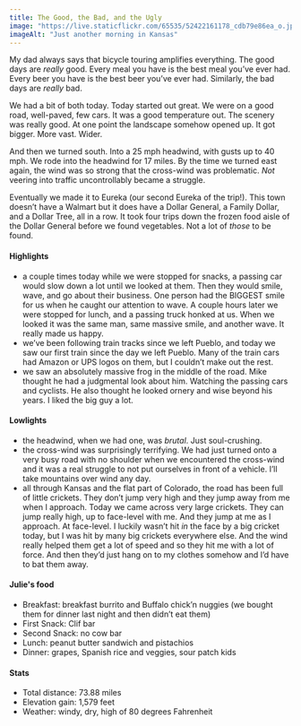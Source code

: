 ```yaml
---
title: The Good, the Bad, and the Ugly
image: "https://live.staticflickr.com/65535/52422161178_cdb79e86ea_o.jpg"
imageAlt: "Just another morning in Kansas"
---
```


My dad always says that bicycle touring amplifies everything. The good days are _really_ good. Every meal you have is the best meal you’ve ever had. Every beer you have is the best beer you’ve ever had. Similarly, the bad days are _really_ bad.

We had a bit of both today. Today started out great. We were on a good road, well-paved, few cars. It was a good temperature out. The scenery was really good. At one point the landscape somehow opened up. It got bigger. More vast. Wider. 

And then we turned south. Into a 25 mph headwind, with gusts up to 40 mph. We rode into the headwind for 17 miles. By the time we turned east again, the wind was so strong that the cross-wind was problematic. _Not_ veering into traffic uncontrollably became a struggle. 

Eventually we made it to Eureka (our second Eureka of the trip!). This town doesn’t have a Walmart but it does have a Dollar General, a Family Dollar, and a Dollar Tree, all in a row. It took four trips down the frozen food aisle of the Dollar General before we found vegetables. Not a lot of _those_ to be found. 

#### Highlights
- a couple times today while we were stopped for snacks, a passing car would slow down a lot until we looked at them. Then they would smile, wave, and go about their business. One person had the BIGGEST smile for us when he caught our attention to wave. A couple hours later we were stopped for lunch, and a passing truck honked at us. When we looked it was the same man, same massive smile, and another wave. It really made us happy. 
- we’ve been following train tracks since we left Pueblo, and today we saw our first train since the day we left Pueblo. Many of the train cars had Amazon or UPS logos on them, but I couldn’t make out the rest. 
- we saw an absolutely massive frog in the middle of the road. Mike thought he had a judgmental look about him. Watching the passing cars and cyclists. He also thought he looked ornery and wise beyond his years. I liked the big guy a lot.  
 

#### Lowlights
- the headwind, when we had one, was _brutal_. Just soul-crushing. 
- the cross-wind was surprisingly terrifying. We had just turned onto a very busy road with no shoulder when we encountered the cross-wind and it was a real struggle to not put ourselves in front of a vehicle. I’ll take mountains over wind any day. 
- all through Kansas and the flat part of Colorado, the road has been full of little crickets. They don’t jump very high and they jump away from me when I approach. Today we came across very large crickets. They can jump really high, up to face-level with me. And they jump at me as I approach. At face-level. I luckily wasn’t hit _in_ the face by a big cricket today, but I was hit by many big crickets everywhere else. And the wind really helped them get a lot of speed and so they hit me with a lot of force. And then they’d just hang on to my clothes somehow and I’d have to bat them away.  



#### Julie's food
- Breakfast: breakfast burrito and Buffalo chick’n nuggies (we bought them for dinner last night and then didn’t eat them)
- First Snack: Clif bar
- Second Snack: no cow bar 
- Lunch: peanut butter sandwich and pistachios
- Dinner: grapes, Spanish rice and veggies, sour patch kids 

#### Stats
- Total distance: 73.88 miles
- Elevation gain: 1,579 feet
- Weather: windy, dry, high of 80 degrees Fahrenheit
